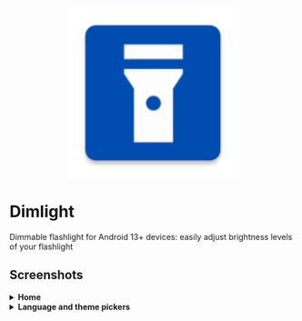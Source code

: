 <div align="center">
  <img src="./app/src/main/res/mipmap-xxhdpi/ic_launcher.webp" alt="Dimlight logo" title="Dimlight logo" height="300" />
</div>

# Dimlight
Dimmable flashlight for Android 13+ devices: easily adjust brightness levels of your flashlight

## Screenshots
<details>
  <summary><strong>Home</strong></summary>
  <img src="./screenshots/home.png" alt="Home screen screenshot" title="Home" height="500" />
</details>

<details>
  <summary><strong>Language and theme pickers</strong></summary>
  <img src="./screenshots/language-picker.png" alt="Language picker screenshot" title="Language picker" height="500" />
  <img src="./screenshots/theme-picker.png" alt="Theme picker screenshot" title="Theme picker" height="500" />
</details>
